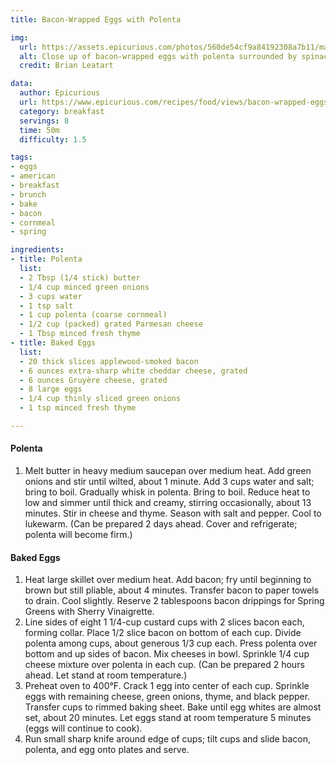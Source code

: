 ```yaml
---
title: Bacon-Wrapped Eggs with Polenta

img:
  url: https://assets.epicurious.com/photos/560de54cf9a84192308a7b11/master/w_1280,c_limit/231872.jpg
  alt: Close up of bacon-wrapped eggs with polenta surrounded by spinach.
  credit: Brian Leatart

data:
  author: Epicurious
  url: https://www.epicurious.com/recipes/food/views/bacon-wrapped-eggs-with-polenta-231872
  category: breakfast
  servings: 8
  time: 50m
  difficulty: 1.5

tags:
- eggs
- american
- breakfast
- brunch
- bake
- bacon
- cornmeal
- spring

ingredients:
- title: Polenta
  list:
  - 2 Tbsp (1/4 stick) butter
  - 1/4 cup minced green onions
  - 3 cups water
  - 1 tsp salt
  - 1 cup polenta (coarse cornmeal)
  - 1/2 cup (packed) grated Parmesan cheese
  - 1 Tbsp minced fresh thyme
- title: Baked Eggs
  list:
  - 20 thick slices applewood-smoked bacon
  - 6 ounces extra-sharp white cheddar cheese, grated
  - 6 ounces Gruyère cheese, grated
  - 8 large eggs
  - 1/4 cup thinly sliced green onions
  - 1 tsp minced fresh thyme

---
```


#### Polenta

1. Melt butter in heavy medium saucepan over medium heat. Add green onions and stir until wilted, about 1 minute. Add 3 cups water and salt; bring to boil. Gradually whisk in polenta. Bring to boil. Reduce heat to low and simmer until thick and creamy, stirring occasionally, about 13 minutes. Stir in cheese and thyme. Season with salt and pepper. Cool to lukewarm. (Can be prepared 2 days ahead. Cover and refrigerate; polenta will become firm.)

#### Baked Eggs

1. Heat large skillet over medium heat. Add bacon; fry until beginning to brown but still pliable, about 4 minutes. Transfer bacon to paper towels to drain. Cool slightly. Reserve 2 tablespoons bacon drippings for Spring Greens with Sherry Vinaigrette.
2. Line sides of eight 1 1/4-cup custard cups with 2 slices bacon each, forming collar. Place 1/2 slice bacon on bottom of each cup. Divide polenta among cups, about generous 1/3 cup each. Press polenta over bottom and up sides of bacon. Mix cheeses in bowl. Sprinkle 1/4 cup cheese mixture over polenta in each cup. (Can be prepared 2 hours ahead. Let stand at room temperature.)
3. Preheat oven to 400°F. Crack 1 egg into center of each cup. Sprinkle eggs with remaining cheese, green onions, thyme, and black pepper. Transfer cups to rimmed baking sheet. Bake until egg whites are almost set, about 20 minutes. Let eggs stand at room temperature 5 minutes (eggs will continue to cook).
4. Run small sharp knife around edge of cups; tilt cups and slide bacon, polenta, and egg onto plates and serve.